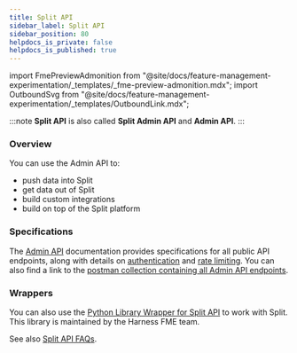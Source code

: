 ```yaml
---
title: Split API
sidebar_label: Split API
sidebar_position: 80
helpdocs_is_private: false
helpdocs_is_published: true
---
```


import FmePreviewAdmonition from "@site/docs/feature-management-experimentation/_templates/_fme-preview-admonition.mdx";
import OutboundSvg from "@site/docs/feature-management-experimentation/_templates/OutboundLink.mdx";

<p>
  <button hidden style={{borderRadius:'8px', border:'1px', fontFamily:'Courier New', fontWeight:'800', textAlign:'left'}}> help.split.io link: https://help.split.io/hc/en-us/articles/12622773861901-Admin-API </button>
</p>

:::note
**Split API** is also called **Split Admin API** and **Admin API**. 
:::

<FmePreviewAdmonition ApiInfoHighlight="infoHighlight" />

### Overview

You can use the Admin API to:
- push data into Split
- get data out of Split
- build custom integrations
- build on top of the Split platform

### Specifications

The [Admin API](https://docs.split.io/reference/introduction) documentation provides specifications for all public API endpoints, along with details on [authentication](https://docs.split.io/reference/authentication) and [rate limiting](https://docs.split.io/reference/rate-limiting). You can also find a link to the [postman collection containing all Admin API endpoints](https://docs.split.io/reference/postman).

### Wrappers

You can also use the [Python Library Wrapper for Split API](./docs/fme-api-wrappers/python-library-wrapper-for-fme-api/python-library-wrapper-for-fme-api.md) to work with Split. This library is maintained by the Harness FME team.

See also [Split API FAQs](./docs/faqs).